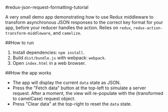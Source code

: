 #redux-json-request-formatting-tutorial

A very small demo app demonstrating how to use Redux middleware to transform asynchronous JSON responses to the correct key format for your app, before your reducer handles the action. Relies on `redux`, `redux-action-transform-middleware`, and `camelize`.

##How to run

1. Install dependencies: `npm install`.
2. Build `dist/bundle.js` with webpack: `webpack`.
3. Open `index.html` in a web browser.

##How the app works

* The app will display the current `data` state as JSON.
* Press the "Fetch data" button at the top-left to simulate a server request. After a moment, the view will re-populate with the (transformed to camelCase) request object.
* Press "Clear data" at the top-right to reset the `data` state.
